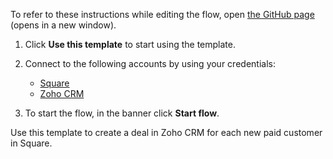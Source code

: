 To refer to these instructions while editing the flow, open [the GitHub page](https://github.com/ot4i/app-connect-templates/blob/main/resources/markdown/Create%20a%20deal%20in%20Zoho%20CRM%20for%20each%20new%20paid%20customer%20in%20Square_instructions.md) (opens in a new window).

1. Click **Use this template** to start using the template.
2. Connect to the following accounts by using your credentials:
   - [Square](https://ibm.biz/acsquare)
   - [Zoho CRM](https://ibm.biz/aczohocrm)
   
3. To start the flow, in the banner click **Start flow**.

Use this template to create a deal in Zoho CRM for each new paid customer in Square.
